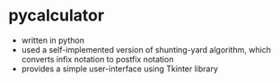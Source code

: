 pycalculator
============

+ written in python
+ used a self-implemented version of shunting-yard algorithm, which converts infix notation to postfix notation
+ provides a simple user-interface using Tkinter library
